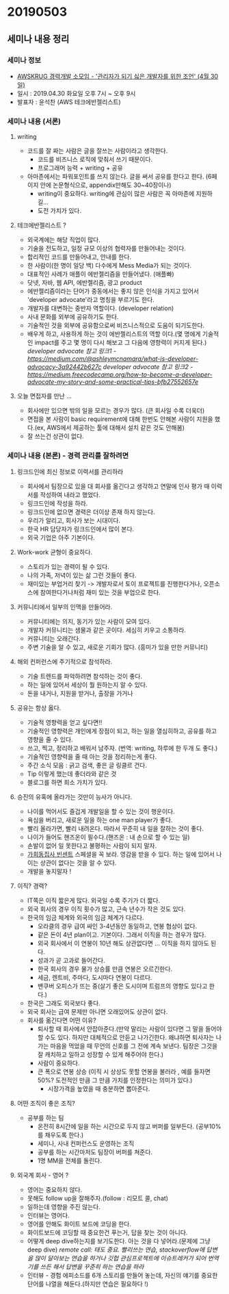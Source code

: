 # 20190503

## 세미나 내용 정리

### 세미나 정보

- [AWSKRUG 경력개발 소모임 - '관리자가 되기 싫은 개발자를 위한 조언' (4월 30일)](https://www.meetup.com/ko-KR/awskrug/events/249623607/)
- 일시 : 2019.04.30 화요일 오후 7시 ~ 오후 9시
- 발표자 : 윤석찬 (AWS 테크에반젤리스트)

### 세미나 내용 (서론)

1. writing

    - 코드를 잘 짜는 사람은 글을 잘쓰는 사람이라고 생각한다.
        - 코드를 비즈니스 로직에 맞춰서 쓰기 때문이다.
        - 프로그래머 능력 + writing + 공유 
    - 아마존에서는 파워포인트를 쓰지 않는다. 글을 써서 공유를 한다고 한다. (6페이지 안에 논문형식으로, appendix만해도 30~40장이나)
        - writing이 중요하다. writing에 관심이 많은 사람은 꼭 아마존에 지원하길...
        - 도전 가치가 있다.

1. 테크에반젤리스트 ?

    - 외국계에는 해당 직업이 많다.
    - 기술을 전도하고, 일정 규모 이상의 협력자를 만들어내는 것이다. 
    - 합리적인 코드를 만들어내고, 안내를 한다.
    - 한 사람이(한 명이 일당 백) 다수에게 Mess Media가 되는 것이다.
    - 대표적인 사례가 애플이 에반젤리즘을 만들어냈다. (애플빠)
    - 닷넷, 자바, 웹 API, 에반젤리즘, 광고 product
    - 에반젤리즘이라는 단어가 중동에서는 좋지 않은 인식을 가지고 있어서 'developer advocate'라고 명칭을 부르기도 한다.
    - 개발자를 대변하는 중반자 역할이다. (developer relation)
    - 사내 문화를 외부에 공유하기도 한다.
    - 기술적인 것을 외부에 공유함으로써 비즈니스적으로 도움이 되기도한다.
    - 배우게 하고, 사용하게 하는 것이 에반젤리스트의 역할 이다.(몇 명에게 기술적인 impact를 주고 몇 명이 다시 해보고 그 다음에 영향력이 커지게 된다.)
    *developer advocate 참고 링크1 - https://medium.com/@ashleymcnamara/what-is-developer-advocacy-3a92442b627c*
    *developer advocate 참고 링크2 - https://medium.freecodecamp.org/how-to-become-a-developer-advocate-my-story-and-some-practical-tips-bfb27552657e*

1. 오늘 면접자를 만난 ...

    - 회사에만 있으면 밖의 일을 모르는 경우가 많다. (큰 회사일 수록 더욱더)
    - 면접을 본 사람이 basic requirement에 대해 한번도 안해본 사람이 지원을 했다.(ex, AWS에서 제공하는 툴에 대해서 설치 같은 것도 안해봄)
    - 잘 쓰는건 상관이 없다.

### 세미나 내용 (본론) - 경력 관리를 잘하려면

1. 링크드인에 최신 정보로 이력서를 관리하라
    - 회사에서 팀장으로 있을 대 회사를 옮긴다고 생각하고 연말에 인사 평가 때 이력서를 작성하여 내라고 했었다.
    - 링크드인에 작성을 하라.
    - 링크드인에 없으면 경력은 더이상 존재 하지 않는다.
    - 우리가 알리고, 회사가 보는 시대이다.
    - 한국 HR 담당자가 링크드인에서 많이 본다.
    - 외국 기업은 아주 기본이다.

1. Work-work 균형이 중요하다.
    - 스토리가 있는 경력이 될 수 있다.
    - 나의 가족, 저녁이 있는 삶 그런 것들이 좋다.
    - 재미있는 부업거리 찾기 -> 개발자로서 토이 프로젝트를 진행한다거나, 오픈소스에 참여한다거나처럼 재미 있는 것을 부업으로 한다.

1. 커뮤니티에서 일부의 인맥을 만들어라.
    - 커뮤니티에는 의지, 동기가 있는 사람이 모여 있다.
    - 개발자 커뮤니티는 샘물과 같은 곳이다. 세심히 키우고 소통하라.
    - 커뮤니티는 오래간다.
    - 주변 기술을 알 수 있고, 새로운 기회가 많다. (흥미가 있을 만한 커뮤니티)

1. 해외 컨퍼런스에 주기적으로 참석하라.
    - 기술 트렌드를 파악하려면 참석하는 것이 좋다.
    - 하는 일에 있어서 세상이 뭘 원하는지 알 수 있다.
    - 돈을 내거나, 지원을 받거나, 출장을 가거나

1. 공유는 항상 옳다.
    - 기술적 영향력을 얻고 싶다면!!
    - 기술적인 영향력은 개인에게 장점이 되고, 하는 일을 열심히하고, 공유를 하고 영향을 줄 수 있다. 
    - 쓰고, 찍고, 정리하고 배워서 남주자. (번역: writing, 하루에 한 두개 도 좋다.)
    - 기술적인 영향력을 줄 때 아는 것을 정리하는게 좋다.
    - 주간 소식 모음 : 긁고 검색, 좋은 글 링클르 건다.
    - Tip 이렇게 했는데 좋더라와 같은 것
    - 블로그를 하면 희소 가치가 있다.

1. 승진의 유혹에 올라가는 것만이 능사가 아니다.
    - 나이를 먹어서도 즐겁게 개발일을 할 수 있는 것이 행운이다.
    - 욕심을 버리고, 새로운 일을 하는 one man player가 좋다.
    - 빨리 올라가면, 빨리 내려온다. 따라서 꾸준히 내 일을 잘하는 것이 좋다.
    - 나이가 들어도 핸즈온이 필수다.(핸즈온 : 내 손으로 할 수 있는 일)
    - 손발이 없어 일 못한다고 불평하는 사람이 되지 말자.
    - [가희동집사 빈센트](https://m.post.naver.com/viewer/postView.nhn?volumeNo=19358181&memberNo=43865038&vType=VERTICAL) 스페셜을 꼭 보라. 영감을 받을 수 있다. 하는 일에 있어서 나이는 상관이 없다는 것을 알 수 있다.
    - 개발을 놓지말자 !

1. 이직? 경력?
    - IT쪽은 이직 짧은게 많다. 외국일 수록 주기가 더 짧다.
    - 외국 회사의 경우 이직 횟수가 많고, 근속 년수가 작은 것도 있다.
    - 한국의 임금 체계와 외국의 임금 체계가 다르다.
        - 오라클의 경우 급여 싸인 3-4년동안 동일하고, 연봉 협상이 없다.
        - 같은 돈이 4년 plan이고. 기본이다. 그래서 이직을 하는 경우가 많다.
        - 외국 회사에서 이 연봉이 10년 해도 상관없다면 ... 이직을 하지 않아도 된다.
        - 성과가 곧 고과로 들어간다.
        - 한국 회사의 경우 물가 상승률 만큼 연봉은 오르긴한다.
        - 세금, 렌트비, 주마다, 도시마다 연봉이 다르다.
        - 밴쿠버 오피스가 뜨는 중(살기 좋은 도시이며 트럼프의 영향도 있다고 한다.)
    - 한국은 그래도 외국보다 좋다.
    - 외국 회사는 급여 문제만 아니면 오래있어도 상관이 없다.
    - 회사를 옮긴다면 어떤 이유?
        - 퇴사할 때 회사에서 안잡아준다.(만약 말리는 사람이 있다면 그 말을 들어야할 수도 있다. 하지만 대체적으로 안듣고 나가긴한다. 왜냐하면 퇴사자는 나가는 마음을 먹었을 때 무언의 신호를 그 전에 계속 보낸다. 팀장은 그것을 잘 캐치하고 일하고 성장할 수 있게 해주어야 한다.)
        - 사람이 중요하다.
        - 큰 폭으로 연봉 상승 (이직 시 상상도 못할 연봉을 불러라 , 예를 들자면 50%? 도전적인 만큼 그 만큼 가치를 인정한다는 의미가 있다.)
            - 시장가격을 높였을 때 충분하면 뽑아준다.

1. 어떤 조직이 좋은 조직?
    - 공부를 하는 팀
        - 온전히 8시간에 일을 하는 시간으로 두지 않고 버퍼를 일부든다. (공부10%를 채우도록 한다.)
        - 세미나, 사내 컨퍼런스도 운영하는 조직
        - 공부를 하는 시간마저도 팀장이 버퍼를 쳐준다.
        - 1명 MM을 전체를 돌린다.

1. 외국계 회사 - 영어 ?
    - 영어는 중요하지 않다.
    - 못해도 follow up을 잘해주자.(follow : 리모트 콜, chat)
    - 일하는데 영향을 주진 않는다. 
    - 인터뷰는 영어다.
    - 영어를 안해도 화이트 보드에 코딩을 한다.
    - 화이트보드에 코딩할 때 중요한건 푸는거, 답을 찾는 것이 아니다.
    - 어떻게 deep dive하는지를 보기도한다. 아는 것을 다 넣어라.(문제에 그냥 deep dive)
    *remote call: 태도 중요. 빨리쓰는 연습, stackoverflow에 답변을 많이 달아보는 연습을 하거나 깃헙 관심프로젝트에 이슈트레커가 되어 번역기를 쓰든 해서 답변을 꾸준히 하는 연습을 하라*
    - 인터뷰 - 경험 에피소드를 6개 스토리를 만들어 놓는데, 자신의 얘기를 중요한 단어를 나열을 해둔다.(하지만 연습은 필요하다 !)